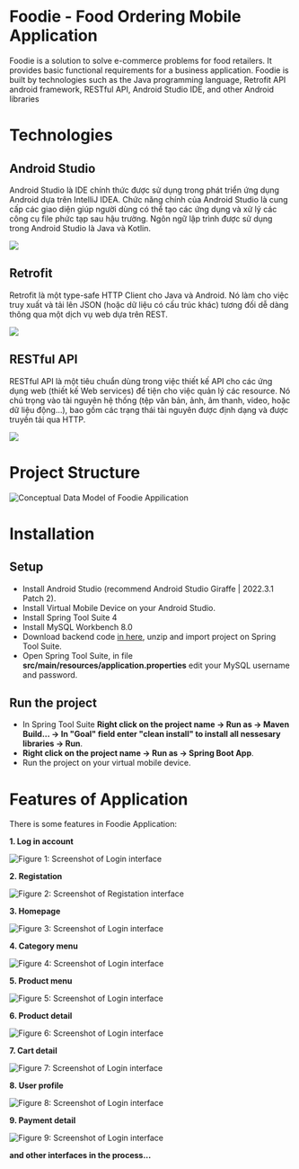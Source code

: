 # Foodie - Food Ordering Mobile Application
Foodie is a solution to solve e-commerce problems for food retailers. It provides basic functional requirements for a business application. Foodie is built by technologies such as the Java programming language, Retrofit API android framework, RESTful API, Android Studio IDE, and other Android libraries 

# Technologies
## Android Studio
Android Studio là IDE chính thức được sử dụng trong phát triển ứng dụng Android dựa trên IntelliJ IDEA. Chức năng chính của Android Studio là cung cấp các giao diện giúp người dùng có thể tạo các ứng dụng và xử lý các công cụ file phức tạp sau hậu trường. Ngôn ngữ lập trình được sử dụng trong Android Studio là Java và Kotlin.

![](https://i.ibb.co/MyzHL90/Android-Studio.png)

## Retrofit
Retrofit là một type-safe HTTP Client cho Java và Android. Nó làm cho việc truy xuất và tải lên JSON (hoặc dữ liệu có cấu trúc khác) tương đối dễ dàng thông qua một dịch vụ web dựa trên REST.

![](https://i.ibb.co/TkXnpsr/retrofit.png)

## RESTful API
RESTful API là một tiêu chuẩn dùng trong việc thiết kế API cho các ứng dụng web (thiết kế Web services) để tiện cho việc quản lý các resource. Nó chú trọng vào tài nguyên hệ thống (tệp văn bản, ảnh, âm thanh, video, hoặc dữ liệu động…), bao gồm các trạng thái tài nguyên được định dạng và được truyền tải qua HTTP.

![](https://i.ibb.co/9ZxWTQ1/restful-api.jpg)

# Project Structure
![Conceptual Data Model of Foodie Appilication](https://i.ibb.co/BnrMRFx/CDM.png)

# Installation
## Setup
+ Install Android Studio (recommend Android Studio Giraffe | 2022.3.1 Patch 2).
+ Install Virtual Mobile Device on your Android Studio.
+ Install Spring Tool Suite 4
+ Install MySQL Workbench 8.0
+ Download backend code [in here](https://github.com/LinhNguyenTien/foodie-backend), unzip and import project on Spring Tool Suite.
+ Open Spring Tool Suite, in file **src/main/resources/application.properties** edit your MySQL username and password.

## Run the project
+ In Spring Tool Suite **Right click on the project name -> Run as -> Maven Build... -> In "Goal" field enter "clean install" to install all nessesary libraries -> Run**.
+ **Right click on the project name -> Run as -> Spring Boot App**.
+ Run the project on your virtual mobile device.

# Features of Application
There is some features in Foodie Application:

**1. Log in account**

![Figure 1: Screenshot of Login interface](https://i.ibb.co/Zgpb04B/login.png)

**2. Registation**

![Figure 2: Screenshot of Registation interface](https://i.ibb.co/XsjQRtg/registation.png)

**3. Homepage**

![Figure 3: Screenshot of Login interface](https://i.ibb.co/Zgpb04B/login.png)

**4. Category menu**

![Figure 4: Screenshot of Login interface](https://i.ibb.co/4m1Nmyt/category-Menu.png)

**5. Product menu**

![Figure 5: Screenshot of Login interface](https://i.ibb.co/JdnhzHb/product-Menu.png)

**6. Product detail**

![Figure 6: Screenshot of Login interface](https://i.ibb.co/52YWJBv/product-Detail.png)

**7. Cart detail**

![Figure 7: Screenshot of Login interface](https://i.ibb.co/Wx62pbm/card-Detail.png)

**8. User profile**

![Figure 8: Screenshot of Login interface](https://i.ibb.co/bKmxSDk/user-Profile.png)

**9. Payment detail**

![Figure 9: Screenshot of Login interface](https://i.ibb.co/bKmxSDk/user-Profile.png)

**and other interfaces in the process...**
